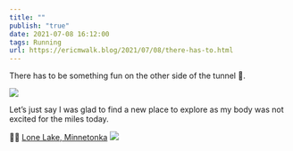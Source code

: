 ```yaml
---
title: ""
publish: "true"
date: 2021-07-08 16:12:00
tags: Running
url: https://ericmwalk.blog/2021/07/08/there-has-to.html
---
```


There has to be something fun on the other side of the tunnel 🤣.

![](https://ericmwalk.blog/uploads/2021/93140f2bf9.jpg)

Let’s just say I was glad to find a new place to explore as my body was not excited for the miles today.

🏃🏻 [Lone Lake, Minnetonka](https://maps.apple.com/?q=Lone%20Lake%0AMinnetonka%20MN%0AUnited%20States&ll=44.901188,-93.430482)
![](https://ericmwalk.blog/uploads/2021/c18c26157f.jpg)